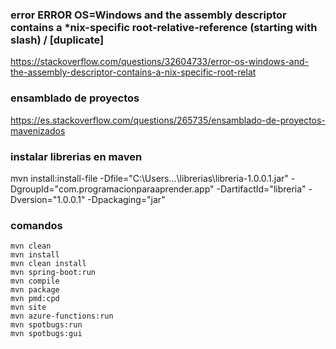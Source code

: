 

### error ERROR OS=Windows and the assembly descriptor contains a *nix-specific root-relative-reference (starting with slash) / [duplicate]
https://stackoverflow.com/questions/32604733/error-os-windows-and-the-assembly-descriptor-contains-a-nix-specific-root-relat


### ensamblado de proyectos
https://es.stackoverflow.com/questions/265735/ensamblado-de-proyectos-mavenizados


### instalar librerias en maven
mvn install:install-file -Dfile="C:\Users\...\librerias\libreria-1.0.0.1.jar" -DgroupId="com.programacionparaaprender.app" -DartifactId="libreria" -Dversion="1.0.0.1" -Dpackaging="jar"

### comandos
```
mvn clean
mvn install
mvn clean install
mvn spring-boot:run
mvn compile
mvn package
mvn pmd:cpd
mvn site
mvn azure-functions:run
mvn spotbugs:run
mvn spotbugs:gui
```